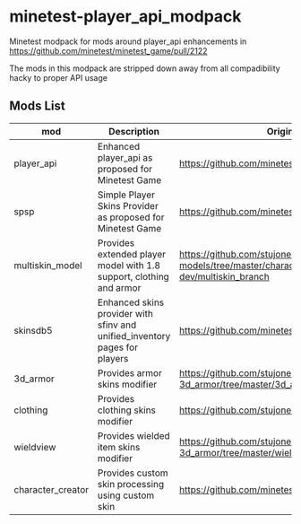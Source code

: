 # minetest-player_api_modpack
Minetest modpack for mods around player_api enhancements in https://github.com/minetest/minetest_game/pull/2122

The mods in this modpack are stripped down away from all compadibility hacky to proper API usage
## Mods List
| mod | Description | Original URL
| - | -| -
| player_api | Enhanced player_api as proposed for Minetest Game | https://github.com/minetest/minetest_game/pull/2122
| spsp  | Simple Player Skins Provider as proposed for Minetest Game | https://github.com/minetest/minetest_game/pull/2122
| multiskin_model | Provides extended player model with 1.8 support, clothing and armor | https://github.com/stujones11/minetest-models/tree/master/character/3d_armor/mt_0.5.0-dev/multiskin_branch
| skinsdb5 | Enhanced skins provider with sfinv and unified_inventory pages for players | https://github.com/minetest-mods/skinsdb
| 3d_armor | Provides armor skins modifier | https://github.com/stujones11/minetest-3d_armor/tree/master/3d_armor
| clothing | Provides clothing skins modifier | https://github.com/stujones11/clothing
| wieldview | Provides wielded item skins modifier | https://github.com/stujones11/minetest-3d_armor/tree/master/wieldview
| character_creator | Provides custom skin processing using custom skin | https://github.com/minetest-mods/character_creator



